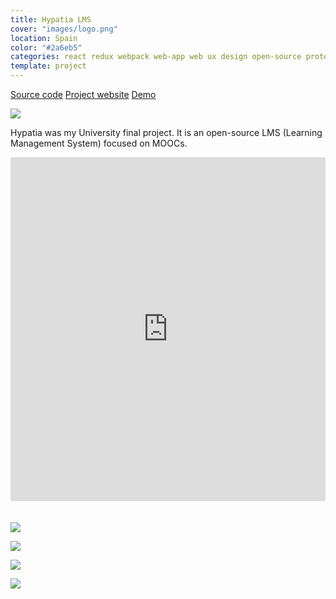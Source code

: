 ```yaml
---
title: Hypatia LMS
cover: "images/logo.png"
location: Spain
color: "#2a6eb5"
categories: react redux webpack web-app web ux design open-source prototype inverted
template: project
---
```


<p class="align-center">
<a class="btn github" role="button" href="https://github.com/gazpachu/hypatia" target="_blank">Source code</a>
<a class="btn external" role="button" href="https://gazpachu.github.io/hypatia/" target="_blank">Project website</a>
<a class="btn external" role="button" href="https://hypatia-8d923.firebaseapp.com/" target="_blank">Demo</a>
</p>

![](/work/hypatia/images/1.png)

Hypatia was my University final project. It is an open-source LMS (Learning Management System) focused on MOOCs.

<iframe width="100%" height="550" style="margin-bottom: 20px" src="https://www.youtube.com/embed/YlZpcrvJcbs" frameborder="0" allow="accelerometer; autoplay; encrypted-media; gyroscope; picture-in-picture" allowfullscreen></iframe>

![](/work/hypatia/images/2.jpg)

![](/work/hypatia/images/3.jpg)

![](/work/hypatia/images/4.jpg)

![](/work/hypatia/images/dashboard.jpg)
